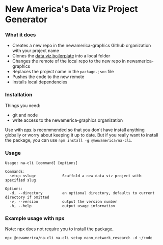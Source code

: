 # New America's Data Viz Project Generator

### What it does

- Creates a new repo in the newamerica-graphics Github organization with your project name
- Clones the [data viz boilerplate](https://github.com/newamerica-graphics/data-viz-boilerplate) into a local folder
- Changes the remote of the local repo to the new repo in newamerica-graphics
- Replaces the project name in the `package.json` file
- Pushes the code to the new remote
- Installs local dependencies

### Installation

Things you need:

- git and node
- write access to the newamerica-graphics organization

Use with [npx](https://www.npmjs.com/package/npx) is recommended so that you don't have install anything globally or worry about keeping it up to date. But if you really want to install the package, you can use `npm install -g @newamerica/na-cli`.

### Usage

```
Usage: na-cli [command] [options]

Commands:
  setup <slug>            Scaffold a new data viz project with specified slug

Options:
  -d, --directory         an optional directory, defaults to current directory if omitted
  -v, --version           output the version number
  -h, --help              output usage information
```

### Example usage with npx
Note: npx does not require you to install the package.

```
npx @newamerica/na-cli na-cli setup nann_network_research -d ~/code
```
